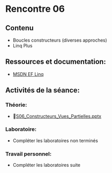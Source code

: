 # Rencontre 06

## Contenu
- Boucles constructeurs (diverses approches)
- Linq Plus

## Ressources et documentation: 
- [MSDN EF Linq](https://learn.microsoft.com/en-us/ef/core/querying/)

## Activités de la séance: 
### Théorie: 
- 🔗[S06_Constructeurs_Vues_Partielles.pptx](https://cegepedouardmontpetit-my.sharepoint.com/:p:/r/personal/valerie_turgeon_cegepmontpetit_ca/Documents/420_3W6_SITE/E24_PowerPoints/S06_Constructeurs_Vues_Partielles.pptx?d=w3bfd46f66638459aa0f5bccc37e1df98&csf=1&web=1&e=liN0yQ)



### Laboratoire: 
- Compléter les laboratoires non terminés

### Travail personnel: 
- Compléter les laboratoires suite
